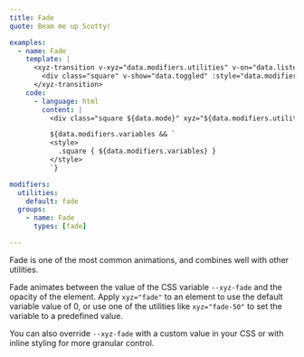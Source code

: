 ```yaml
---
title: Fade
quote: Beam me up Scotty!

examples:
  - name: Fade
    template: |
      <xyz-transition v-xyz="data.modifiers.utilities" v-on="data.listeners">
        <div class="square" v-show="data.toggled" :style="data.modifiers.variables"></div>
      </xyz-transition>
    code:
      - language: html
        content: |
          <div class="square ${data.mode}" xyz="${data.modifiers.utilities}"></div>

          ${data.modifiers.variables && `
          <style>
            .square { ${data.modifiers.variables} }
          </style>
          `}

modifiers:
  utilities:
    default: fade
  groups:
    - name: Fade
      types: [fade]

---
```


Fade is one of the most common animations, and combines well with other utilities.

Fade animates between the value of the CSS variable `--xyz-fade` and the opacity of the element. Apply `xyz="fade"` to an element to use the default variable value of 0, or use one of the utilities like `xyz="fade-50"` to set the variable to a predefined value.

You can also override `--xyz-fade` with a custom value in your CSS or with inline styling for more granular control.